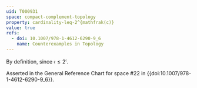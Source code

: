 ```yaml
---
uid: T000931
space: compact-complement-topology
property: cardinality-leq-2^{mathfrak(c)}
value: true
refs:
  - doi: 10.1007/978-1-4612-6290-9_6
    name: Counterexamples in Topology
---
```

By definition, since $\mathfrak{c} \leq 2^\mathfrak{c}$.

Asserted in the General Reference Chart for space #22 in
{{doi:10.1007/978-1-4612-6290-9_6}}.
